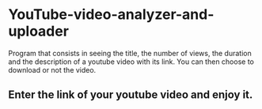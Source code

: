 # YouTube-video-analyzer-and-uploader
Program that consists in seeing the title, the number of views, the duration and the description of a youtube video with its link. You can then choose to download or not the video.

## Enter the link of your youtube video and enjoy it.
